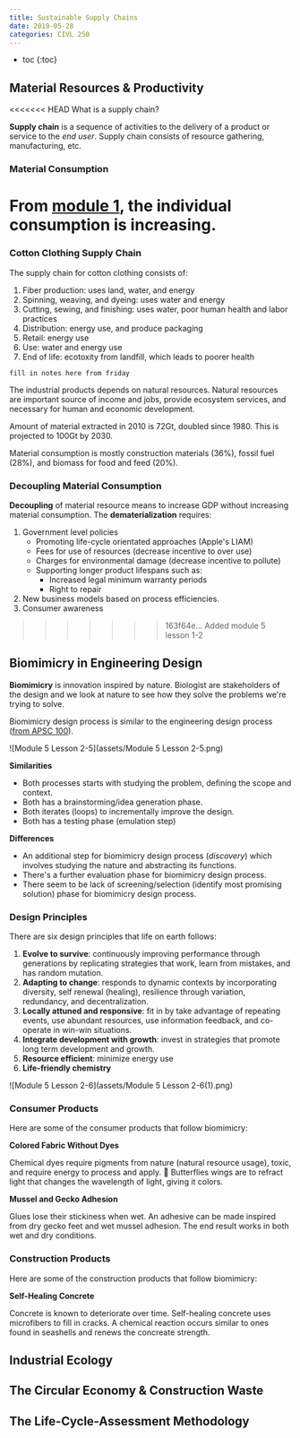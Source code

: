 ```yaml
---
title: Sustainable Supply Chains
date: 2019-05-28
categories: CIVL 250
---
```


- toc
{:toc}
## Material Resources & Productivity

<<<<<<< HEAD
What is a supply chain?

**Supply chain** is a sequence of activities to the delivery of a product or service to the *end user*. Supply chain consists of resource gathering, manufacturing, etc.

### Material Consumption

From [module 1](module1), the individual consumption is increasing.
=======
### Cotton Clothing Supply Chain

The supply chain for cotton clothing consists of:

1. Fiber production: uses land, water, and energy
2. Spinning, weaving, and dyeing: uses water and energy
3. Cutting, sewing, and finishing: uses water, poor human health and labor practices
4. Distribution: energy use, and produce packaging
5. Retail: energy use
6. Use: water and energy use
7. End of life: ecotoxity from landfill, which leads to poorer health

`fill in notes here from friday`

The industrial products depends on natural resources. Natural resources are important source of income and jobs, provide ecosystem services, and necessary for human and economic development.

Amount of material extracted in 2010 is 72Gt, doubled since 1980. This is projected to 100Gt by 2030.

Material consumption is mostly construction materials (36%), fossil fuel (28%), and biomass for food and feed (20%).

### Decoupling Material Consumption

**Decoupling** of material resource means to increase GDP without increasing material consumption. The **dematerialization** requires:

1. Government level policies
   - Promoting life-cycle orientated approaches (Apple's LIAM)
   - Fees for use of resources (decrease incentive to over use)
   - Charges for environmental damage (decrease incentive to pollute)
   - Supporting longer product lifespans such as:
     - Increased legal minimum warranty periods
     - Right to repair
2. New business models based on process efficiencies.
3. Consumer awareness
>>>>>>> 163f64e... Added module 5 lesson 1-2

## Biomimicry in Engineering Design

**Biomimicry** is innovation inspired by nature. Biologist are stakeholders of the design and we look at nature to see how they solve the problems we're trying to solve.

Biomimicry design process is similar to the engineering design process ([from APSC 100](/documents)).

![Module 5 Lesson 2-5](assets/Module 5 Lesson 2-5.png)

**Similarities**

- Both processes starts with studying the problem, defining the scope and context.
- Both has a brainstorming/idea generation phase.
- Both iterates (loops) to incrementally improve the design.
- Both has a testing phase (emulation step)

**Differences**

- An additional step for biomimicry design process (*discovery*) which involves studying the nature and abstracting its functions.
- There's a further evaluation phase for biomimicry design process.
- There seem to be lack of screening/selection (identify most promising solution) phase for biomimicry design process.

### Design Principles

There are six design principles that life on earth follows:

1. **Evolve to survive**: continuously improving performance through generations by replicating strategies that work, learn from mistakes, and has random mutation.
2. **Adapting to change**: responds to dynamic contexts by incorporating diversity, self renewal (healing), resilience through variation, redundancy, and decentralization.
3. **Locally attuned and responsive**: fit in by take advantage of repeating events, use abundant resources, use information feedback, and co-operate in win-win situations.
4. **Integrate development with growth**: invest in strategies that promote long term development and growth.
5. **Resource efficient**: minimize energy use
6. **Life-friendly chemistry**

![Module 5 Lesson 2-6](assets/Module 5 Lesson 2-6(1).png)

### Consumer Products

Here are some of the consumer products that follow biomimicry: 

**Colored Fabric Without Dyes**

Chemical dyes require pigments from nature (natural resource usage), toxic, and require energy to process and apply. :face_with_head_bandage: Butterflies wings are to refract light that changes the wavelength of light, giving it colors.

**Mussel and Gecko Adhesion**

Glues lose their stickiness when wet. An adhesive can be made inspired from dry gecko feet and wet mussel adhesion. The end result works in both wet and dry conditions.

### Construction Products

Here are some of the construction products that follow biomimicry:

**Self-Healing Concrete**

Concrete is known to deteriorate over time. Self-healing concrete uses microfibers to fill in cracks. A chemical reaction occurs similar to ones found in seashells and renews the concreate strength.

## Industrial Ecology

## The Circular Economy & Construction Waste

## The Life-Cycle-Assessment Methodology